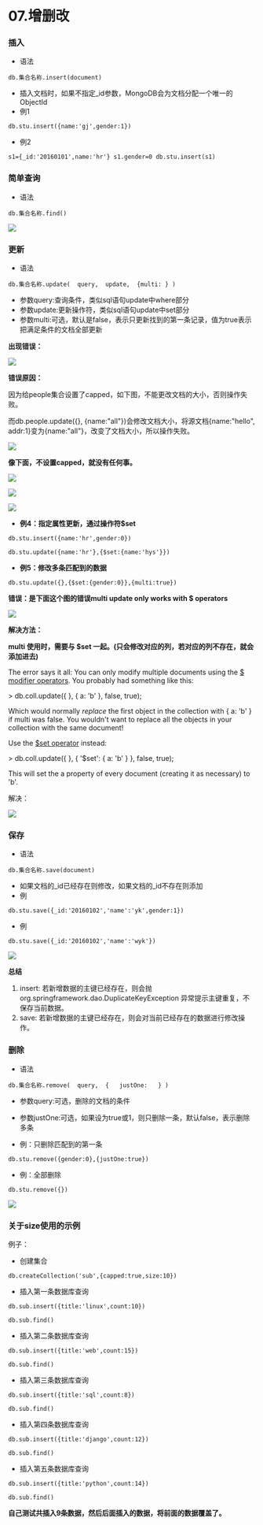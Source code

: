 # 07.增删改

### 插入

- 语法

```
db.集合名称.insert(document)
```

- 插入文档时，如果不指定_id参数，MongoDB会为文档分配一个唯一的ObjectId
- 例1

```
db.stu.insert({name:'gj',gender:1})
```

- 例2

```
s1={_id:'20160101',name:'hr'} s1.gender=0 db.stu.insert(s1)
```





### 简单查询

- 语法

```
db.集合名称.find()
```

![](https://raw.githubusercontent.com/affectalways/Flee-as-a-bird-to-your-mountain/main/img/0701.png)





### 更新

- 语法

```
db.集合名称.update(  query,  update,  {multi: } )
```

- 参数query:查询条件，类似sql语句update中where部分
- 参数update:更新操作符，类似sql语句update中set部分
- 参数multi:可选，默认是false，表示只更新找到的第一条记录，值为true表示把满足条件的文档全部更新

**出现错误：**

 ![](https://raw.githubusercontent.com/affectalways/Flee-as-a-bird-to-your-mountain/main/img/0702.png)

**错误原因：**

  因为给people集合设置了capped，如下图，不能更改文档的大小，否则操作失败。

  而db.people.update({}, {name:"all"})会修改文档大小，将源文档{name:"hello", addr:1}变为{name:"all"}，改变了文档大小，所以操作失败。

 ![](https://raw.githubusercontent.com/affectalways/Flee-as-a-bird-to-your-mountain/main/img/0703.png)

**像下面，不设置capped，就没有任何事。**

 ![](https://raw.githubusercontent.com/affectalways/Flee-as-a-bird-to-your-mountain/main/img/0704.png)

![](https://raw.githubusercontent.com/affectalways/Flee-as-a-bird-to-your-mountain/main/img/0705.png)



![](https://raw.githubusercontent.com/affectalways/Flee-as-a-bird-to-your-mountain/main/img/0706.png)



- **例4：指定属性更新，通过操作符$set**

```
db.stu.insert({name:'hr',gender:0}) 

db.stu.update({name:'hr'},{$set:{name:'hys'}})
```



- **例5：修改多条匹配到的数据**

```
db.stu.update({},{$set:{gender:0}},{multi:true})
```

**错误：是下面这个图的错误multi update only works with $ operators**

![](https://raw.githubusercontent.com/affectalways/Flee-as-a-bird-to-your-mountain/main/img/0707.png)

**解决方法：**

  **multi 使用时，需要与 $set 一起。(只会修改对应的列，若对应的列不存在，就会添加进去)**

The error says it all: You can only modify multiple documents using the [$ modifier operators](http://www.mongodb.org/display/DOCS/Updating#Updating-ModifierOperations). You probably had something like this:

\> db.coll.update({ }, { a: 'b' }, false, true);

Which would normally *replace* the first object in the collection with { a: 'b' } if multi was false. You wouldn't want to replace all the objects in your collection with the same document!

Use the [$set operator](http://www.mongodb.org/display/DOCS/Updating#Updating-%24set) instead:

\> db.coll.update({ }, { '$set': { a: 'b' } }, false, true);

This will set the a property of every document (creating it as necessary) to 'b'.

解决：

![](https://raw.githubusercontent.com/affectalways/Flee-as-a-bird-to-your-mountain/main/img/0708.png)





### 保存

- 语法

```
db.集合名称.save(document)
```

- 如果文档的_id已经存在则修改，如果文档的_id不存在则添加
- 例

```
db.stu.save({_id:'20160102','name':'yk',gender:1})
```



- 例

```
db.stu.save({_id:'20160102','name':'wyk'})
```

   ![](https://raw.githubusercontent.com/affectalways/Flee-as-a-bird-to-your-mountain/main/img/0709.png)



**总结**

1. insert: 若新增数据的主键已经存在，则会抛 org.springframework.dao.DuplicateKeyException 异常提示主键重复，不保存当前数据。
2. save: 若新增数据的主键已经存在，则会对当前已经存在的数据进行修改操作。





### 删除

- 语法

```
db.集合名称.remove(  query,  {   justOne:   } )
```

- 参数query:可选，删除的文档的条件
- 参数justOne:可选，如果设为true或1，则只删除一条，默认false，表示删除多条



- 例：只删除匹配到的第一条

```
db.stu.remove({gender:0},{justOne:true})
```



- 例：全部删除

```
db.stu.remove({})
```

![](D:\git_code\Flee-as-a-bird-to-your-mountain\MongoDB\pictures\0710.png)





### 关于size使用的示例

例子：

- 创建集合

```
db.createCollection('sub',{capped:true,size:10})
```

- 插入第一条数据库查询

```
db.sub.insert({title:'linux',count:10}) 

db.sub.find()
```

- 插入第二条数据库查询

```
db.sub.insert({title:'web',count:15}) 

db.sub.find()
```

- 插入第三条数据库查询

```
db.sub.insert({title:'sql',count:8}) 

db.sub.find()
```

- 插入第四条数据库查询

```
db.sub.insert({title:'django',count:12}) 

db.sub.find()
```

- 插入第五条数据库查询

```
db.sub.insert({title:'python',count:14}) 

db.sub.find()
```

**自己测试共插入9条数据，然后后面插入的数据，将前面的数据覆盖了。**